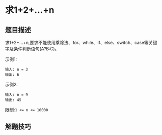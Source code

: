 # 求1+2+…+n
## 题目描述

求1+2+...+n,要求不能使用乘除法、for、while、if、else、switch、case等关键字及条件判断语句(A?B:C)。

示例1:

```
输入: n = 3
输出: 6
```

示例2:

```
输入: n = 9
输出: 45
```

限制:`1 <= n <= 10000`

## 解题技巧

